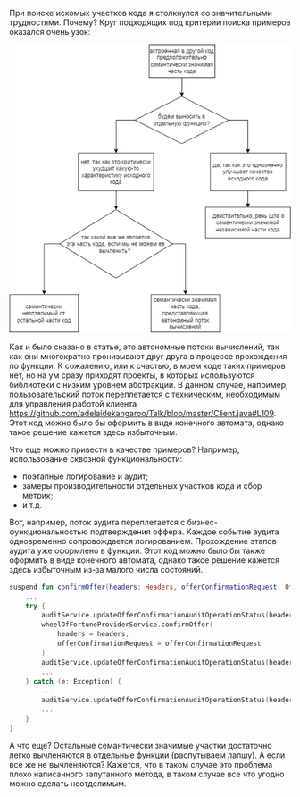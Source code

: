 При поиске искомых участков кода я столкнулся со значительными трудностями. Почему? Круг подходящих под критерии поиска примеров оказался очень узок:

![hw.png](hw.png)

Как и было сказано в статье, это автономные потоки вычислений, так как они многократно пронизывают друг друга в процессе прохождения по функции. К сожалению, или к счастью, в моем коде таких примеров нет, но на ум сразу приходят проекты, в которых используются библиотеки с низким уровнем абстракции. В данном случае, например, пользовательский поток переплетается с техническим, необходимым для управления работой клиента https://github.com/adelaidekangaroo/Talk/blob/master/Client.java#L109. Этот код можно было бы оформить в виде конечного автомата, однако такое решение кажется здесь избыточным.

Что еще можно привести в качестве примеров? Например, использование сквозной функциональности: 

* поэтапные логирование и аудит;
* замеры производительности отдельных участков кода и сбор метрик;
* и т.д. 

Вот, например, поток аудита переплетается с бизнес-функциональностью подтверждения оффера. Каждое событие аудита одновременно сопровождается логированием. Прохождение этапов аудита уже оформлено в функции. Этот код можно было бы также оформить в виде конечного автомата, однако такое решение кажется здесь избыточным из-за малого числа состояний.

```kotlin
suspend fun confirmOffer(headers: Headers, offerConfirmationRequest: OfferConfirmationRequest) {
    ...
    try {
        auditService.updateOfferConfirmationAuditOperationStatus(headers, auditReference, OperationStatus.PROGRESS)
        wheelOfFortuneProviderService.confirmOffer(
            headers = headers,
            offerConfirmationRequest = offerConfirmationRequest
        )
        auditService.updateOfferConfirmationAuditOperationStatus(headers, auditReference, OperationStatus.SUCCESS)
        ...
    } catch (e: Exception) {
        ...
        auditService.updateOfferConfirmationAuditOperationStatus(headers, auditReference, OperationStatus.FAIL)
        ...
    }
}
```

А что еще? Остальные семантически значимые участки достаточно легко вычленяются в отдельные функции (распутываем лапшу). А если все же не вычленяются? Кажется, что в таком случае это проблема плохо написанного запутанного метода, в таком случае все что угодно можно сделать неотделимым.
